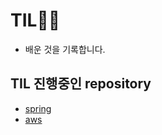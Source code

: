 # TIL👩‍🏫
- 배운 것을 기록합니다. 


## TIL 진행중인 repository
- [spring](https://github.com/jihye-94/spring)
- [aws](https://github.com/jihye-94/aws)

